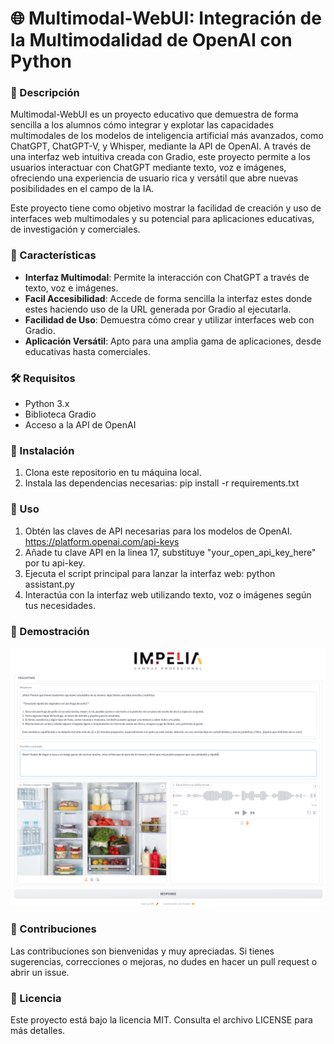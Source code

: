 # 🌐 Multimodal-WebUI: Integración de la Multimodalidad de OpenAI con Python

### 📝 Descripción
Multimodal-WebUI es un proyecto educativo que demuestra de forma sencilla a los alumnos cómo integrar y explotar las capacidades multimodales de los modelos de inteligencia artificial más avanzados, como ChatGPT, ChatGPT-V, y Whisper, mediante la API de OpenAI. A través de una interfaz web intuitiva creada con Gradio, este proyecto permite a los usuarios interactuar con ChatGPT mediante texto, voz e imágenes, ofreciendo una experiencia de usuario rica y versátil que abre nuevas posibilidades en el campo de la IA.

Este proyecto tiene como objetivo mostrar la facilidad de creación y uso de interfaces web multimodales y su potencial para aplicaciones educativas, de investigación y comerciales.

### 🌟 Características
- **Interfaz Multimodal**: Permite la interacción con ChatGPT a través de texto, voz e imágenes.
- **Facil Accesibilidad**: Accede de forma sencilla la interfaz estes donde estes haciendo uso de la URL generada por Gradio al ejecutarla.
- **Facilidad de Uso**: Demuestra cómo crear y utilizar interfaces web con Gradio.
- **Aplicación Versátil**: Apto para una amplia gama de aplicaciones, desde educativas hasta comerciales.

### 🛠 Requisitos
- Python 3.x
- Biblioteca Gradio
- Acceso a la API de OpenAI

### 🚀 Instalación
1. Clona este repositorio en tu máquina local.
2. Instala las dependencias necesarias:
pip install -r requirements.txt

### 📖 Uso
1. Obtén las claves de API necesarias para los modelos de OpenAI. https://platform.openai.com/api-keys
2. Añade tu clave API en la linea 17, substituye "your_open_api_key_here" por tu api-key.
3. Ejecuta el script principal para lanzar la interfaz web: python assistant.py
4. Interactúa con la interfaz web utilizando texto, voz o imágenes según tus necesidades.

### 🎥 Demostración
![Demostración del proyecto Multimodal-WebUI](https://github.com/IMPELIA-FORMACION/multimodal-webui/blob/main/imgs/caso-uso-personal%20.png)

### 🤝 Contribuciones
Las contribuciones son bienvenidas y muy apreciadas. Si tienes sugerencias, correcciones o mejoras, no dudes en hacer un pull request o abrir un issue.

### 📜 Licencia
Este proyecto está bajo la licencia MIT. Consulta el archivo LICENSE para más detalles.
